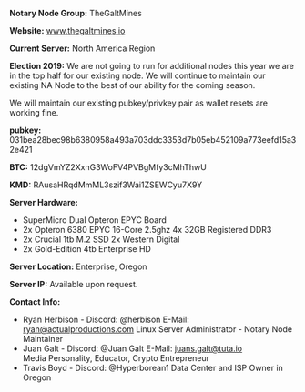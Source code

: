**Notary Node Group:** TheGaltMines

**Website:** www.thegaltmines.io

**Current Server:** North America Region

**Election 2019:** We are not going to run for additional nodes this year we are in the top half for our existing node. We will continue to maintain our existing NA Node to the best of our ability for the coming season. 

We will maintain our existing pubkey/privkey pair as wallet resets are working fine.

**pubkey:** 031bea28bec98b6380958a493a703ddc3353d7b05eb452109a773eefd15a32e421

**BTC:** 12dgVmYZ2XxnG3WoFV4PVBgMfy3cMhThwU

**KMD:** RAusaHRqdMmML3szif3Wai1ZSEWCyu7X9Y

**Server Hardware:**
 - SuperMicro Dual Opteron EPYC Board 
 - 2x Opteron 6380 EPYC 16-Core 2.5ghz 4x 32GB  Registered DDR3 
 - 2x Crucial 1tb M.2 SSD 2x Western Digital
 - 2x Gold-Edition 4tb Enterprise HD

**Server Location:** Enterprise, Oregon

**Server IP:** Available upon request.

**Contact Info:** 
 - Ryan Herbison - Discord: @herbison  E-Mail: ryan@actualproductions.com
   Linux Server Administrator - Notary Node Maintainer
 - Juan Galt - Discord: @Juan Galt 	E-Mail: juans.galt@tuta.io	
   Media Personality, Educator, Crypto Entrepreneur
 - Travis Boyd - Discord: @Hyperborean1
   Data Center and ISP Owner in Oregon
